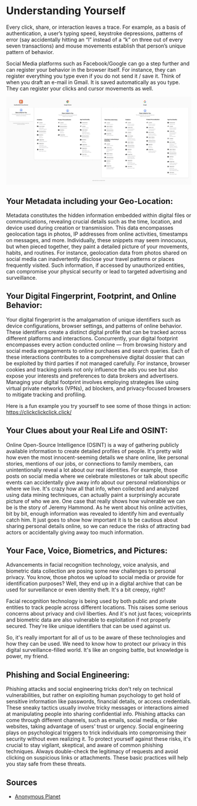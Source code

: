 # Understanding Yourself

Every click, share, or interaction leaves a trace. For example, as a basis of authentication, a user’s typing speed, keystroke depressions, patterns of error (say accidentally hitting an “l” instead of a “k” on three out of every seven transactions) and mouse movements establish that person’s unique pattern of behavior.

Social Media platforms such as Facebook/Google can go a step further and can register your behavior in the browser itself. For instance, they can register everything you type even if you do not send it / save it. Think of when you draft an e-mail in Gmail. It is saved automatically as you type. They can register your clicks and cursor movements as well.

![alt text](../assets/data-collection.png)

## Your Metadata including your Geo-Location:

Metadata constitutes the hidden information embedded within digital files or communications, revealing crucial details such as the time, location, and device used during creation or transmission. This data encompasses geolocation tags in photos, IP addresses from online activities, timestamps on messages, and more. Individually, these snippets may seem innocuous, but when pieced together, they paint a detailed picture of your movements, habits, and routines. For instance, geolocation data from photos shared on social media can inadvertently disclose your travel patterns or places frequently visited. Such information, if accessed by unauthorized entities, can compromise your physical security or lead to targeted advertising and surveillance.

## Your Digital Fingerprint, Footprint, and Online Behavior:

Your digital fingerprint is the amalgamation of unique identifiers such as device configurations, browser settings, and patterns of online behavior. These identifiers create a distinct digital profile that can be tracked across different platforms and interactions. Concurrently, your digital footprint encompasses every action conducted online — from browsing history and social media engagements to online purchases and search queries. Each of these interactions contributes to a comprehensive digital dossier that can be exploited by third parties if not managed carefully. For instance, browser cookies and tracking pixels not only influence the ads you see but also expose your interests and preferences to data brokers and advertisers. Managing your digital footprint involves employing strategies like using virtual private networks (VPNs), ad blockers, and privacy-focused browsers to mitigate tracking and profiling.

Here is a fun example you try yourself to see some of those things in action: https://clickclickclick.click/

## Your Clues about your Real Life and OSINT:

Online Open-Source Intelligence (OSINT) is a way of gathering publicly available information to create detailed profiles of people. It's pretty wild how even the most innocent-seeming details we share online, like personal stories, mentions of our jobs, or connections to family members, can unintentionally reveal a lot about our real identities. For example, those posts on social media where we celebrate milestones or talk about specific events can accidentally give away info about our personal relationships or where we live. It's crazy how all that info, when collected and analyzed using data mining techniques, can actually paint a surprisingly accurate picture of who we are. One case that really shows how vulnerable we can be is the story of Jeremy Hammond. As he went about his online activities, bit by bit, enough information was revealed to identify him and eventually catch him. It just goes to show how important it is to be cautious about sharing personal details online, so we can reduce the risks of attracting bad actors or accidentally giving away too much information.

## Your Face, Voice, Biometrics, and Pictures:

Advancements in facial recognition technology, voice analysis, and biometric data collection are posing some new challenges to personal privacy. You know, those photos we upload to social media or provide for identification purposes? Well, they end up in a digital archive that can be used for surveillance or even identity theft. It's a bit creepy, right?

Facial recognition technology is being used by both public and private entities to track people across different locations. This raises some serious concerns about privacy and civil liberties. And it's not just faces; voiceprints and biometric data are also vulnerable to exploitation if not properly secured. They're like unique identifiers that can be used against us.

So, it's really important for all of us to be aware of these technologies and how they can be used. We need to know how to protect our privacy in this digital surveillance-filled world. It's like an ongoing battle, but knowledge is power, my friend.

## Phishing and Social Engineering:

Phishing attacks and social engineering tricks don't rely on technical vulnerabilities, but rather on exploiting human psychology to get hold of sensitive information like passwords, financial details, or access credentials. These sneaky tactics usually involve tricky messages or interactions aimed at manipulating people into sharing confidential info. Phishing attacks can come through different channels, such as emails, social media, or fake websites, taking advantage of users' trust or urgency. Social engineering plays on psychological triggers to trick individuals into compromising their security without even realizing it. To protect yourself against these risks, it's crucial to stay vigilant, skeptical, and aware of common phishing techniques. Always double-check the legitimacy of requests and avoid clicking on suspicious links or attachments. These basic practices will help you stay safe from these threats.

## Sources

- [Anonymous Planet](https://anonymousplanet.org/#)